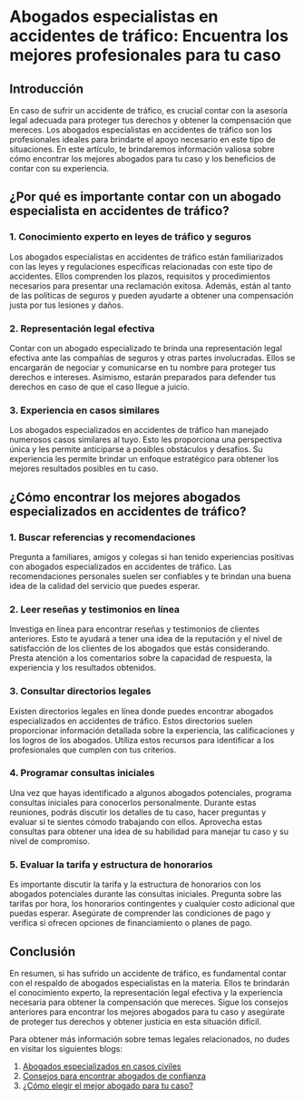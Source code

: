 # Abogados especialistas en accidentes de tráfico: Encuentra los mejores profesionales para tu caso

## Introducción

En caso de sufrir un accidente de tráfico, es crucial contar con la asesoría legal adecuada para proteger tus derechos y obtener la compensación que mereces. Los abogados especialistas en accidentes de tráfico son los profesionales ideales para brindarte el apoyo necesario en este tipo de situaciones. En este artículo, te brindaremos información valiosa sobre cómo encontrar los mejores abogados para tu caso y los beneficios de contar con su experiencia.

## ¿Por qué es importante contar con un abogado especialista en accidentes de tráfico?

### 1. Conocimiento experto en leyes de tráfico y seguros

Los abogados especialistas en accidentes de tráfico están familiarizados con las leyes y regulaciones específicas relacionadas con este tipo de accidentes. Ellos comprenden los plazos, requisitos y procedimientos necesarios para presentar una reclamación exitosa. Además, están al tanto de las políticas de seguros y pueden ayudarte a obtener una compensación justa por tus lesiones y daños.

### 2. Representación legal efectiva

Contar con un abogado especializado te brinda una representación legal efectiva ante las compañías de seguros y otras partes involucradas. Ellos se encargarán de negociar y comunicarse en tu nombre para proteger tus derechos e intereses. Asimismo, estarán preparados para defender tus derechos en caso de que el caso llegue a juicio.

### 3. Experiencia en casos similares

Los abogados especializados en accidentes de tráfico han manejado numerosos casos similares al tuyo. Esto les proporciona una perspectiva única y les permite anticiparse a posibles obstáculos y desafíos. Su experiencia les permite brindar un enfoque estratégico para obtener los mejores resultados posibles en tu caso.

## ¿Cómo encontrar los mejores abogados especializados en accidentes de tráfico?

### 1. Buscar referencias y recomendaciones

Pregunta a familiares, amigos y colegas si han tenido experiencias positivas con abogados especializados en accidentes de tráfico. Las recomendaciones personales suelen ser confiables y te brindan una buena idea de la calidad del servicio que puedes esperar.

### 2. Leer reseñas y testimonios en línea

Investiga en línea para encontrar reseñas y testimonios de clientes anteriores. Esto te ayudará a tener una idea de la reputación y el nivel de satisfacción de los clientes de los abogados que estás considerando. Presta atención a los comentarios sobre la capacidad de respuesta, la experiencia y los resultados obtenidos.

### 3. Consultar directorios legales

Existen directorios legales en línea donde puedes encontrar abogados especializados en accidentes de tráfico. Estos directorios suelen proporcionar información detallada sobre la experiencia, las calificaciones y los logros de los abogados. Utiliza estos recursos para identificar a los profesionales que cumplen con tus criterios.

### 4. Programar consultas iniciales

Una vez que hayas identificado a algunos abogados potenciales, programa consultas iniciales para conocerlos personalmente. Durante estas reuniones, podrás discutir los detalles de tu caso, hacer preguntas y evaluar si te sientes cómodo trabajando con ellos. Aprovecha estas consultas para obtener una idea de su habilidad para manejar tu caso y su nivel de compromiso.

### 5. Evaluar la tarifa y estructura de honorarios

Es importante discutir la tarifa y la estructura de honorarios con los abogados potenciales durante las consultas iniciales. Pregunta sobre las tarifas por hora, los honorarios contingentes y cualquier costo adicional que puedas esperar. Asegúrate de comprender las condiciones de pago y verifica si ofrecen opciones de financiamiento o planes de pago.

## Conclusión

En resumen, si has sufrido un accidente de tráfico, es fundamental contar con el respaldo de abogados especialistas en la materia. Ellos te brindarán el conocimiento experto, la representación legal efectiva y la experiencia necesaria para obtener la compensación que mereces. Sigue los consejos anteriores para encontrar los mejores abogados para tu caso y asegúrate de proteger tus derechos y obtener justicia en esta situación difícil.

Para obtener más información sobre temas legales relacionados, no dudes en visitar los siguientes blogs:

1. [Abogados especializados en casos civiles](/abogados-de-casos-civiles)
2. [Consejos para encontrar abogados de confianza](/consejos-para-encontrar-abogados-de-confianza)
3. [¿Cómo elegir el mejor abogado para tu caso?](/como-elegir-el-mejor-abogado-para-tu-caso)